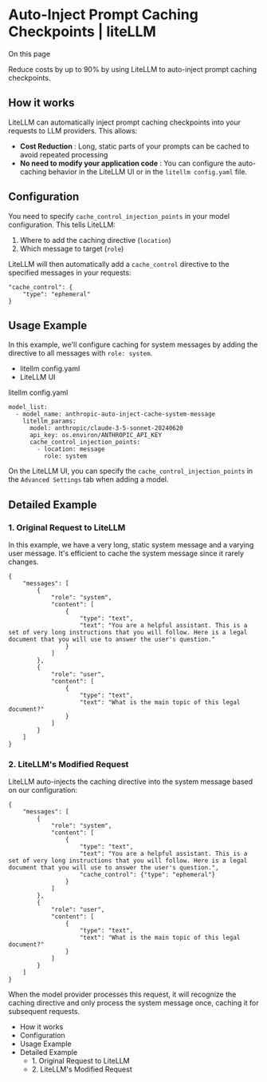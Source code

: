 # Auto-Inject Prompt Caching Checkpoints | liteLLM

On this page

Reduce costs by up to 90% by using LiteLLM to auto-inject prompt caching checkpoints.

## How it works​

LiteLLM can automatically inject prompt caching checkpoints into your requests to LLM providers. This allows:

  * **Cost Reduction** : Long, static parts of your prompts can be cached to avoid repeated processing
  * **No need to modify your application code** : You can configure the auto-caching behavior in the LiteLLM UI or in the `litellm config.yaml` file.

## Configuration​

You need to specify `cache_control_injection_points` in your model configuration. This tells LiteLLM:

  1. Where to add the caching directive (`location`)
  2. Which message to target (`role`)

LiteLLM will then automatically add a `cache_control` directive to the specified messages in your requests:
    
    
    "cache_control": {  
        "type": "ephemeral"  
    }  
    

## Usage Example​

In this example, we'll configure caching for system messages by adding the directive to all messages with `role: system`.

  * litellm config.yaml
  * LiteLLM UI

litellm config.yaml
    
    
    model_list:  
      - model_name: anthropic-auto-inject-cache-system-message  
        litellm_params:  
          model: anthropic/claude-3-5-sonnet-20240620  
          api_key: os.environ/ANTHROPIC_API_KEY  
          cache_control_injection_points:  
            - location: message  
              role: system  
    

On the LiteLLM UI, you can specify the `cache_control_injection_points` in the `Advanced Settings` tab when adding a model.

## Detailed Example​

### 1\. Original Request to LiteLLM​

In this example, we have a very long, static system message and a varying user message. It's efficient to cache the system message since it rarely changes.
    
    
    {  
        "messages": [  
            {  
                "role": "system",  
                "content": [  
                    {  
                        "type": "text",  
                        "text": "You are a helpful assistant. This is a set of very long instructions that you will follow. Here is a legal document that you will use to answer the user's question."  
                    }  
                ]  
            },  
            {  
                "role": "user",  
                "content": [  
                    {  
                        "type": "text",  
                        "text": "What is the main topic of this legal document?"  
                    }  
                ]  
            }  
        ]  
    }  
    

### 2\. LiteLLM's Modified Request​

LiteLLM auto-injects the caching directive into the system message based on our configuration:
    
    
    {  
        "messages": [  
            {  
                "role": "system",  
                "content": [  
                    {  
                        "type": "text",  
                        "text": "You are a helpful assistant. This is a set of very long instructions that you will follow. Here is a legal document that you will use to answer the user's question.",  
                        "cache_control": {"type": "ephemeral"}  
                    }  
                ]  
            },  
            {  
                "role": "user",  
                "content": [  
                    {  
                        "type": "text",  
                        "text": "What is the main topic of this legal document?"  
                    }  
                ]  
            }  
        ]  
    }  
    

When the model provider processes this request, it will recognize the caching directive and only process the system message once, caching it for subsequent requests.

  * How it works
  * Configuration
  * Usage Example
  * Detailed Example
    * 1\. Original Request to LiteLLM
    * 2\. LiteLLM's Modified Request